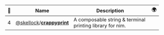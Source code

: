 |:star2: | Name | Description | 🌍|
|---|---|---|---|
|4|[@skellock](https://github.com/skellock)/[**crappyprint**](https://github.com/skellock/crappyprint)|A composable string & terminal printing library for nim.||

